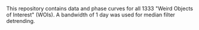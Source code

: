 This repository contains data and phase curves for all 1333 "Weird Objects of Interest" (WOIs).
A bandwidth of 1 day was used for median filter detrending.
